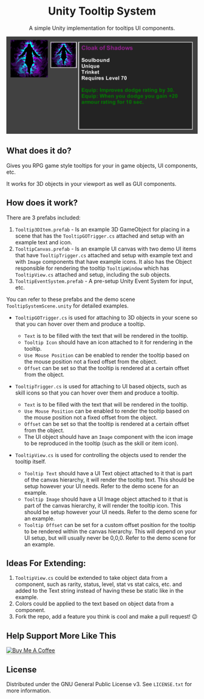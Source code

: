 <!-- HEADER -->

<div align="center">

# Unity Tooltip System
A simple Unity implementation for tooltips UI components.

</div>

<div align="center">
  <a href="https://github.com/lottehime/Expansive-Mods-SE">
    <img src="tooltip_ss.PNG" alt="Screenshot">
  </a>
</div>

<!-- BODY -->
## What does it do?
Gives you RPG game style tooltips for your in game objects, UI components, etc.

It works for 3D objects in your viewport as well as GUI components.

## How does it work?
There are 3 prefabs included:
1. ```Tooltip3DItem.prefab``` - Is an example 3D GameObject for placing in a scene that has the ```TooltipGOTrigger.cs``` attached and setup with an example text and icon.
2. ```TooltipCanvas.prefab``` - Is an example UI canvas with two demo UI items that have ```TooltipTrigger.cs``` attached and setup with example text and with ```Image``` components that have example icons. It also has the Object responsible for rendering the tooltip ```TooltipWindow``` which has ```TooltipView.cs``` attached and setup, including the sub objects.
3. ```TooltipEventSystem.prefab``` - A pre-setup Unity Event System for input, etc.

You can refer to these prefabs and the demo scene ```TooltipSystemScene.unity``` for detailed examples.

* ```TooltipGOTrigger.cs``` is used for attaching to 3D objects in your scene so that you can hover over them and produce a tooltip.
  * ```Text``` is to be filled with the text that will be rendered in the tooltip.
  * ```Tooltip Icon``` should have an icon attached to it for rendering in the tooltip.
  * ```Use Mouse Position``` can be enabled to render the tooltip based on the mouse position not a fixed offset from the object.
  * ```Offset``` can be set so that the tooltip is rendered at a certain offset from the object.

* ```TooltipTrigger.cs``` is used for attaching to UI based objects, such as skill icons so that you can hover over them and produce a tooltip.
  * ```Text``` is to be filled with the text that will be rendered in the tooltip.
  * ```Use Mouse Position``` can be enabled to render the tooltip based on the mouse position not a fixed offset from the object.
  * ```Offset``` can be set so that the tooltip is rendered at a certain offset from the object.
  * The UI object should have an ```Image``` component with the icon image to be reproduced in the tooltip (such as the skill or item icon).

* ```TooltipView.cs``` is used for controlling the objects used to render the tooltip itself.
  * ```Tooltip Text``` should have a UI Text object attached to it that is part of the canvas hierarchy, it will render the tooltip text. This should be setup however your UI needs. Refer to the demo scene for an example.
  * ```Tooltip Image``` should have a UI Image object attached to it that is part of the canvas hierarchy, it will render the tooltip icon.  This should be setup however your UI needs. Refer to the demo scene for an example.
  * ```Tooltip Offset``` can be set for a custom offset position for the tooltip to be rendered within the canvas hierarchy. This will depend on your UI setup, but will usually never be 0,0,0. Refer to the demo scene for an example.

## Ideas For Extending:
1. ```TooltipView.cs``` could be extended to take object data from a component, such as rarity, status, level, stat vs stat calcs, etc. and added to the Text string instead of having these be static like in the example.
2. Colors could be applied to the text based on object data from a component.
3. Fork the repo, add a feature you think is cool and make a pull request! 😉

<!-- BUY ME A COFFEE -->
## Help Support More Like This

<a href="https://www.buymeacoffee.com/lottehime" target="_blank"><img src="https://www.buymeacoffee.com/assets/img/custom_images/orange_img.png" alt="Buy Me A Coffee" style="height: 41px !important;width: 174px !important;box-shadow: 0px 3px 2px 0px rgba(190, 190, 190, 0.5) !important;-webkit-box-shadow: 0px 3px 2px 0px rgba(190, 190, 190, 0.5) !important;" ></a>

<!-- LICENSE -->
## License

Distributed under the GNU General Public License v3. See `LICENSE.txt` for more information.
